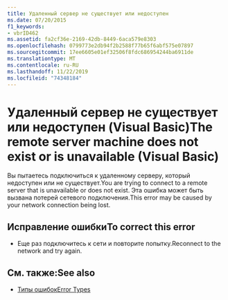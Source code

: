 ```yaml
---
title: Удаленный сервер не существует или недоступен
ms.date: 07/20/2015
f1_keywords:
- vbrID462
ms.assetid: fa2cf36e-2169-42db-8449-6aca579e8303
ms.openlocfilehash: 0799773e2db94f2b2588f77b65f6abf575e07897
ms.sourcegitcommit: 17ee6605e01ef32506f8fdc686954244ba6911de
ms.translationtype: MT
ms.contentlocale: ru-RU
ms.lasthandoff: 11/22/2019
ms.locfileid: "74348184"
---
```

# <a name="the-remote-server-machine-does-not-exist-or-is-unavailable-visual-basic"></a><span data-ttu-id="d80a6-102">Удаленный сервер не существует или недоступен (Visual Basic)</span><span class="sxs-lookup"><span data-stu-id="d80a6-102">The remote server machine does not exist or is unavailable (Visual Basic)</span></span>
<span data-ttu-id="d80a6-103">Вы пытаетесь подключиться к удаленному серверу, который недоступен или не существует.</span><span class="sxs-lookup"><span data-stu-id="d80a6-103">You are trying to connect to a remote server that is unavailable or does not exist.</span></span> <span data-ttu-id="d80a6-104">Эта ошибка может быть вызвана потерей сетевого подключения.</span><span class="sxs-lookup"><span data-stu-id="d80a6-104">This error may be caused by your network connection being lost.</span></span>  
  
## <a name="to-correct-this-error"></a><span data-ttu-id="d80a6-105">Исправление ошибки</span><span class="sxs-lookup"><span data-stu-id="d80a6-105">To correct this error</span></span>  
  
- <span data-ttu-id="d80a6-106">Еще раз подключитесь к сети и повторите попытку.</span><span class="sxs-lookup"><span data-stu-id="d80a6-106">Reconnect to the network and try again.</span></span>  
  
## <a name="see-also"></a><span data-ttu-id="d80a6-107">См. также:</span><span class="sxs-lookup"><span data-stu-id="d80a6-107">See also</span></span>

- [<span data-ttu-id="d80a6-108">Типы ошибок</span><span class="sxs-lookup"><span data-stu-id="d80a6-108">Error Types</span></span>](../../visual-basic/programming-guide/language-features/error-types.md)

